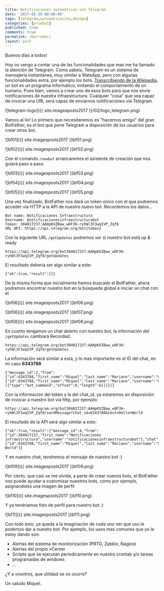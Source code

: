 ```yaml
---
title: Notificaciones automáticas con Telegram
date: '2017-02-10 00:00:00'
tags: [telegram,automatización,devops]
categories: [prueba1]
published: true
comments: true
permalink: /borrador/
layout: post
---
```


Buenos días a todos!

Hoy os vengo a contar una de las funcionalidades  que mas me ha llamado la atención de Telegram.
Como sabeis, Telegram es un sistema de mensajería instantánea, muy similar a WatsApp, pero con algunas funcionalidades extra, por ejemplo los bots.
[Transcribiendo de la Wikipedia](https://es.wikipedia.org/wiki/Bot), un bot es un programa informático, imitando el comportamiento de un humano. Pues bien, vamos a crear uno de esos bots para que nos envíe notificaciones de nuestra infraestructura. Cualquier "cosa" que sea capaz de invocar una URL será capaz de enviarnos notificaciones via Telegram.

![telegram-logo]({{ site.imagesposts2017 }}/02/logo_telegram.png)

Vamos al lío!
Lo primero que necesitaremos es "hacernos amigo" del gran BotFather, es el bot que pone Telegram a disposición de los usuarios para crear otros bot.

![bf01]({{ site.imagesposts2017 }}bf01.png)

![bf02]({{ site.imagesposts2017 }}bf02.png)


Con el comando `/newbot` arrancaremos el asistente de creación que nos guiará paso a paso

![bf03]({{ site.imagesposts2017 }}bf03.png)

![bf04]({{ site.imagesposts2017 }}bf04.png)

![bf05]({{ site.imagesposts2017 }}bf05.png)


Una vez finalizado, BotFather nos dará un token único con el que podremos acceder vía HTTP a la API de nuestro nuevo bot. Recordemos los datos...

```
Bot name: Notificaciones Infraestructura
Username: @notificacionesinfraestructurabot
Token: 304017237:AAHpKXZBaw_wOF3H-ryhWl3F3wqIVP_Zqf8
URL API: https://api.telegram.org/bot{token}
```

Con la siguiente URL `/getUpdates` podremos ver si nuestro bot está up & ready
 
`https://api.telegram.org/bot304017237:AAHpKXZBaw_wOF3H-ryhWl3F3wqIVP_Zqf8/getUpdates`

El resultado deberia ser algo similar a este:

```
{"ok":true,"result":[]}
```

De la misma forma que inicialmente hemos buscado el BotFather, ahora podremos encontrar nuestro bot en la búsqueda global e iniciar un chat con él

![bf06]({{ site.imagesposts2017 }}bf06.png)

![bf06]({{ site.imagesposts2017 }}bf07.png)

![bf08]({{ site.imagesposts2017 }}bf08.png)

En cuanto tengamos un chat abierto con nuestro bot, la información del `/getUpdates` cambiará
Recordad:  

`https://api.telegram.org/bot304017237:AAHpKXZBaw_wOF3H-ryhWl3F3wqIVP_Zqf8/getUpdates`
 
La información será similar a esta, y lo mas importante es el ID del chat, en mi caso **6343788**
 
```
{"message_id":2,"from":{"id":6343788,"first_name":"Miquel","last_name":"Mariano","username":"miquelMariano"},"chat":{"id":6343788,"first_name":"Miquel","last_name":"Mariano","username":"miquelMariano","type":"private"},"date":1485939966,"text":"/start","entities":[{"type":"bot_command","offset":0,"length":6}]}}]}
```

Con la información del token y la del chat_id, ya estaremos en disposición de invocar a nuestro bot vía http, por ejemplo:

`https://api.telegram.org/bot304017237:AAHpKXZBaw_wOF3H-ryhWl3F3wqIVP_Zqf8/sendMessage?chat_id=6343788&text=Hello+World`

El resultado de la API será algo similar a esto:

```
{"ok":true,"result":{"message_id":4,"from":{"id":304017237,"first_name":"Notificaciones infraestructura","username":"notificacionesinfraestructurabot"},"chat":{"id":6343788,"first_name":"Miquel","last_name":"Mariano","username":"miquelMariano","type":"private"},"date":1485940456,"text":"Hello World"}}
```

Y en nuestro chat, tendremos el mensaje de nuestro bot :)

![bf09]({{ site.imagesposts2017 }}bf09.png)

Por cierto, que casi se me olvida, a parte de crear nuevos bots, el BotFather nos puede ayudar a customizar nuestros bots, como por ejemplo, asignándoles una imagen de perfil
 
![bf10]({{ site.imagesposts2017 }}bf10.png)
 
Y ya tendríamos foto de perfil para nuestro bot :)
 
![bf11]({{ site.imagesposts2017 }}bf11.png) 
 
Con todo esto, ya queda a la imaginación de cada uno ver que uso le podemos dar a nuestro bot. 
Por ejemplo, los usos mas comunes que yo le estoy dando son:
+	Alertas del sistema de monitorización (PRTG, Zabbix, Nagios)
+	Alertas del propio vCenter
+	Scripts que se ejecutan periodicamente en nuestro crontab y/o tareas programadas de windows
+	...

¿Y a vosotros, que utilidad se os ocurre?
 
Un saludo
Miquel.